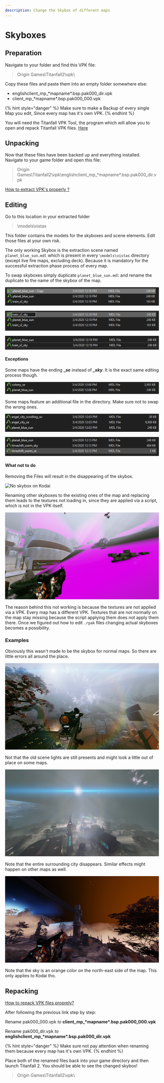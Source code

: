 ```yaml
---
description: Change the Skybox of different maps
---
```


# Skyboxes

## Preparation

Navigate to your folder and find this VPK file:

> Origin Games\Titanfall2\vpk\

Copy these files and paste them into an empty folder somewhere else:

* englishclient\_mp\_\*mapname\*.bsp.pak000\_dir.vpk
* client\_mp\_\*mapname\*.bsp.pak000\_000.vpk

{% hint style="danger" %}
Make sure to make a Backup of every single Map you edit, Since every map has it's own VPK.
{% endhint %}

You will need the Titanfall VPK Tool, the program which will allow you to open and repack Titanfall VPK files. [Here](https://noskill.gitbook.io/titanfall2/how-to-start-modding/modding-tools)

## Unpacking

Now that these files have been backed up and everything installed. Navigate to your game folder and open this file:

> Origin Games\Titanfall2\vpk\englishclient\_mp\_\*mapname\*.bsp.pak000\_dir.vpk

[How to extract VPK's properly ?](https://noskill.gitbook.io/titanfall2/how-to-start-modding/how-to-backup-extract-and-repack)

## Editing

Go to this location in your extracted folder

> \models\vistas

This folder contains the models for the skyboxes and scene elements. Edit those files at your own risk.

The only working Skybox is the extraction scene named `planet_blue_sun.mdl` which is present in every `\models\vistas` directory \(except live fire maps, excluding deck\). Because it is mandatory for the successful extraction phase process of every map.  

To swap skyboxes simply duplicate `planet_blue_sun.mdl` and rename the duplicate to the name of the skybox of the map. 

![duplicate](../.gitbook/assets/step-1.PNG)

![rename](../.gitbook/assets/step-2.PNG)

![delete original skybox](../.gitbook/assets/step-3.PNG)

#### Exceptions

Some maps have the ending **\_**_**se**_ instead of _**\_sky**_. It is the exact same editing process though.

![](../.gitbook/assets/exception.PNG)

Some maps feature an additional file in the directory.  Make sure not to swap the wrong ones.

![Don&apos;t touch &quot;angel\_city\_scrolling\_uv.mdl&quot;  ](../.gitbook/assets/exception-1.PNG)

![&quot;timeshift\_warm\_se](../.gitbook/assets/exception-2.PNG)



#### What not to do

Removing the Files will result in the disappearing of the skybox.

![No skybox on Kodai](../.gitbook/assets/desktop-screenshot-2020.03.01-17.23.57.22.png)

Renaming other skyboxes to the existing ones of the map and replacing them leads to the textures not loading in, since they are applied via a script, which is not in the VPK itself. 

![Kodai Skybox on Glitch](../.gitbook/assets/desktop-screenshot-2020.03.01-17.07.41.44.png)

The reason behind this not working is because the textures are not applied via a VPK. Every map has a different VPK. Textures that are not normally on the map stay missing because the script applying them does not apply them there. Once we figured out how to edit `.rpak` files changing actual skyboxes becomes a possibility. 



### Examples

Obviously this wasn't made to be the skybox for normal maps. So there are little errors all around the place.

![Glitch with &quot;mat\_sky\_color 0.5 0.5 0.5;mat\_sun\_color 0.5 0.5 0.5&quot;](../.gitbook/assets/desktop-screenshot-2020.03.04-18.35.11.54.png)

Not that the old scene lights are still presents and might look a little out of place on some maps.

![Angel City with &quot;mat\_sky\_color 0 0 0; mat\_sun\_color 0 0 0&quot; ](../.gitbook/assets/desktop-screenshot-2020.03.04-18.47.58.92.png)

Note that the entire surrounding city disappears. Similar effects might happen on other maps as well. 

![Kodai with &quot;mat\_sky\_color 0.5 0.5 0.5;mat\_sun\_color 0.5 0.5 0.5&quot;](../.gitbook/assets/desktop-screenshot-2020.03.05-17.09.47.28.png)

Note that the sky is an orange color on the north-east side of the map. This only applies to Kodai tho.

## Repacking

[How to repack VPK files proprely?](https://noskill.gitbook.io/titanfall2/how-to-start-modding/how-to-backup-extract-and-repack#how-to-repack-vpk-files-properly)

After following the previous link step by step:

Rename pak000\_000.vpk _to_ **client\_mp\_\*mapname\*.bsp.pak000\_000.vpk**

Rename pak000\_dir.vpk _to_ **englishclient\_mp\_\*mapname\*.bsp.pak000\_dir.vpk**

{% hint style="danger" %}
Make sure not pay attention when renaming them because every map has it's own VPK.
{% endhint %}

Place both of the renamed files back into your game directory and then launch Titanfall 2. You should be able to see the changed skybox!

> Origin Games\Titanfall2\vpk\

